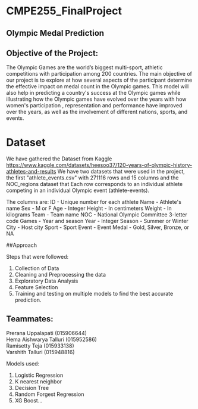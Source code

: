 # CMPE255_FinalProject

## Olympic Medal Prediction

## Objective of the Project:

The Olympic Games are the world’s biggest multi-sport, athletic competitions with participation
among 200 countries. The main objective of our project is to explore at how several aspects of
the participant determine the effective impact on medal count in the Olympic games. This model
will also help in predicting a country's success at the Olympic games while illustrating how the
Olympic games have evolved over the years with how women's participation , representation
and performance have improved over the years, as well as the involvement of different nations,
sports, and events.

# Dataset 
We have gathered the Dataset from Kaggle https://www.kaggle.com/datasets/heesoo37/120-years-of-olympic-history-athletes-and-results
We have two datasets that were used in the project, the first "athlete_events.csv" with 271116 rows and 15 columns and the NOC_regions dataset that Each row corresponds to an individual athlete competing in an individual Olympic event (athlete-events). 

The columns are:
ID - Unique number for each athlete
Name - Athlete's name
Sex - M or F
Age - Integer
Height - In centimeters
Weight - In kilograms
Team - Team name
NOC - National Olympic Committee 3-letter code
Games - Year and season
Year - Integer
Season - Summer or Winter
City - Host city
Sport - Sport
Event - Event
Medal - Gold, Silver, Bronze, or NA

##Approach 

Steps that were followed:

1. Collection of Data
2. Cleaning and Preprocessing the data
3. Exploratory Data Analysis
4. Feature Selection
5. Training and testing on multiple models to find the best accurate prediction.

## Teammates: 
Prerana Uppalapati (015906644) <br/>
Hema Aishwarya Talluri (015952586) <br/>
Ramisetty Teja (015933138) <br/>
Varshith Talluri (015948816) <br/>

Models used:

1. Logistic Regression
2. K nearest neighbor 
3. Decision Tree
4. Random Forgest Regression
5. XG Boost...


